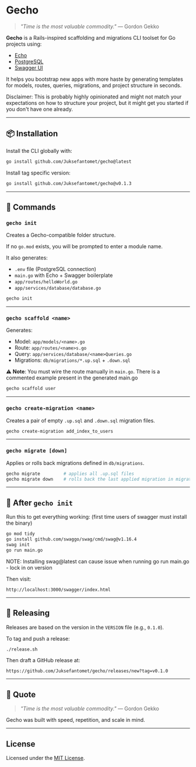 # Gecho

> *"Time is the most valuable commodity."* — Gordon Gekko

**Gecho** is a Rails-inspired scaffolding and migrations CLI toolset for Go projects using:

- [Echo](https://echo.labstack.com/)
- [PostgreSQL](https://www.postgresql.org/)
- [Swagger UI](https://swagger.io/tools/swagger-ui/)


It helps you bootstrap new apps with more haste by generating templates for models, routes, queries, migrations, and project structure in seconds.

Disclaimer: This is probably highly opinionated and might not match your expectations on how to structure your project, but it might get you started if you don't have one already.

---

## 📦 Installation

Install the CLI globally with:

```bash
go install github.com/Juksefantomet/gecho@latest
```

Install tag specific version:

```bash
go install github.com/Juksefantomet/gecho@v0.1.3
```

---

## 🚀 Commands

### `gecho init`

Creates a Gecho-compatible folder structure.

If no `go.mod` exists, you will be prompted to enter a module name.

It also generates:
- `.env` file (PostgreSQL connection)
- `main.go` with Echo + Swagger boilerplate
- `app/routes/helloWorld.go`
- `app/services/database/database.go`

```bash
gecho init
```

---

### `gecho scaffold <name>`

Generates:
- Model: `app/models/<name>.go`
- Route: `app/routes/<name>s.go`
- Query: `app/services/database/<name>Queries.go`
- Migrations: `db/migrations/*.up.sql` + `.down.sql`

️⚠️ **Note**: You must wire the route manually in `main.go`. There is a commented example present in the generated main.go

```bash
gecho scaffold user
```

---

### `gecho create-migration <name>`

Creates a pair of empty `.up.sql` and `.down.sql` migration files.

```bash
gecho create-migration add_index_to_users
```

---

### `gecho migrate [down]`

Applies or rolls back migrations defined in `db/migrations`.

```bash
gecho migrate         # applies all .up.sql files
gecho migrate down    # rolls back the last applied migration in migrations table in the database
```

---

## 🧪 After `gecho init`

Run this to get everything working: (first time users of swagger must install the binary)

```bash
go mod tidy
go install github.com/swaggo/swag/cmd/swag@v1.16.4
swag init
go run main.go
```

NOTE:
Installing swag@latest can cause issue when running go run main.go - lock in on version


Then visit:

```
http://localhost:3000/swagger/index.html
```

---

## 🔖 Releasing

Releases are based on the version in the `VERSION` file (e.g., `0.1.0`).

To tag and push a release:

```bash
./release.sh
```

Then draft a GitHub release at:

```
https://github.com/Juksefantomet/gecho/releases/new?tag=v0.1.0
```

---

## 💬 Quote

> *"Time is the most valuable commodity."* — Gordon Gekko

Gecho was built with speed, repetition, and scale in mind.

---


## License

Licensed under the [MIT License](LICENSE).
